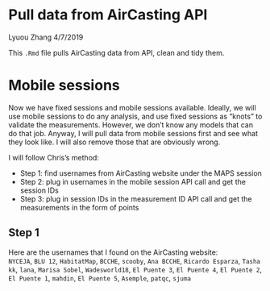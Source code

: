 Pull data from AirCasting API
================
Lyuou Zhang
4/7/2019

This `.Rmd` file pulls AirCasting data from API, clean and tidy them.

# Mobile sessions

Now we have fixed sessions and mobile sessions available. Ideally, we
will use mobile sessions to do any analysis, and use fixed sessions as
“knots” to validate the measurements. However, we don’t know any
models that can do that job. Anyway, I will pull data from mobile
sessions first and see what they look like. I will also remove those
that are obviously wrong.

I will follow Chris’s method:

  - Step 1: find usernames from AirCasting website under the MAPS
    session
  - Step 2: plug in usernames in the mobile session API call and get the
    session IDs
  - Step 3: plug in session IDs in the measurement ID API call and get
    the measurements in the form of points

## Step 1

Here are the usernames that I found on the AirCasting website:  
`NYCEJA`, `BLU 12`, `HabitatMap`, `BCCHE`, `scooby`, `Ana BCCHE`,
`Ricardo Esparza`, `Tasha kk`, `lana`, `Marisa Sobel`, `Wadesworld18`,
`El Puente 3`, `El Puente 4`, `El Puente 2`, `El Puente 1`, `mahdin`,
`El Puente 5`, `Asemple`, `patqc`, `sjuma`

